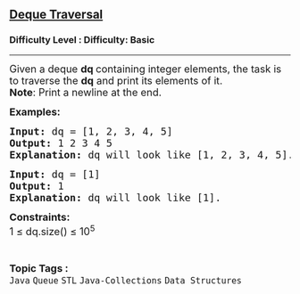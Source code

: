 <h2><a href="https://www.geeksforgeeks.org/problems/dequeue-traversal/1?page=1&category=Queue&difficulty=Basic&sortBy=submissions">Deque Traversal</a></h2><h3>Difficulty Level : Difficulty: Basic</h3><hr><div class="problems_problem_content__Xm_eO"><p><span style="font-size: 18px;">Given a deque <strong>dq </strong>containing integer elements, the task is to traverse the <strong>dq</strong> and print its elements of it.&nbsp;<br></span><span style="font-size: 18px;"><strong>Note</strong>: Print a newline at the end.</span></p>
<p><span style="font-size: 18px;"><strong>Examples:</strong></span></p>
<pre><span style="font-size: 18px;"><strong>Input:</strong> dq = [1, 2, 3, 4, 5]
<strong>Output:</strong> 1 2 3 4 5
<strong>Explanation:</strong> dq will look like [1, 2, 3, 4, 5].</span></pre>
<pre><span style="font-size: 18px;"><strong>Input: </strong>dq = [1]
<strong>Output:</strong> 1
<strong>Explanation:</strong> dq will look like [1].</span></pre>
<p><span style="font-size: 18px;"><strong>Constraints:</strong><br>1 ≤ dq.size() ≤ 10<sup>5</sup></span></p></div><br><p><span style=font-size:18px><strong>Topic Tags : </strong><br><code>Java</code>&nbsp;<code>Queue</code>&nbsp;<code>STL</code>&nbsp;<code>Java-Collections</code>&nbsp;<code>Data Structures</code>&nbsp;